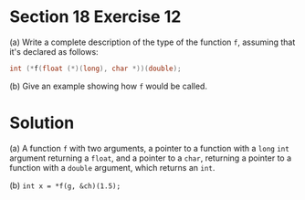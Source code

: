 # Section 18 Exercise 12

(a) Write a complete description of the type of the function `f`, assuming that it's declared as follows:

```c
int (*f(float (*)(long), char *))(double);
```

(b) Give an example showing how `f` would be called.


# Solution

(a) A function `f` with two arguments, a pointer to a function with a `long` `int` argument returning a `float`, and a pointer to a `char`, returning a pointer to a function with a `double` argument, which returns an `int`.

(b) `int x = *f(g, &ch)(1.5);`

